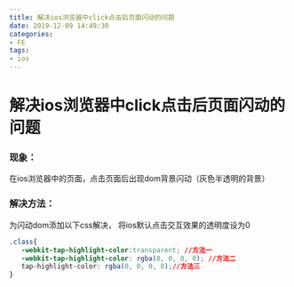 ```yaml
---
title: 解决ios浏览器中click点击后页面闪动的问题
date: 2019-12-09 14:49:30
categories:
- FE
tags:
- ios
---
```


# 解决ios浏览器中click点击后页面闪动的问题

### 现象：

在ios浏览器中的页面，点击页面后出现dom背景闪动（灰色半透明的背景）

### 解决方法：

为闪动dom添加以下css解决， 将ios默认点击交互效果的透明度设为0

```css
.class{
   -webkit-tap-highlight-color:transparent; //方法一
   -webkit-tap-highlight-color: rgba(0, 0, 0, 0); //方法二
   tap-highlight-color: rgba(0, 0, 0, 0);//方法三
}
```
